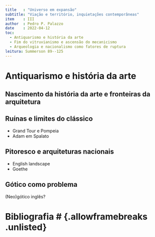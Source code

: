```yaml
---
title   : "Universo em expansão"
subtitle: "Viação e território, inquietações contemporâneas"
item    : III
author  : Pedro P. Palazzo
date    : 2022-04-12
toc:
  - Antiquarismo e história da arte
  - Fim do vitruvianismo e ascensão do mecanicismo
  - Arqueologia e nacionalismo como fatores de ruptura
leitura: Summerson 89--125
---
```


# Antiquarismo e história da arte #

## Nascimento da história da arte e fronteiras da arquitetura ##

## Ruínas e limites do clássico ##

- Grand Tour e Pompeia
- Adam em Spalato

## Pitoresco e arquiteturas nacionais ##

- English landscape
- Goethe

## Gótico como problema ##

(Neo)gótico inglês?

# Bibliografia # {.allowframebreaks .unlisted}

